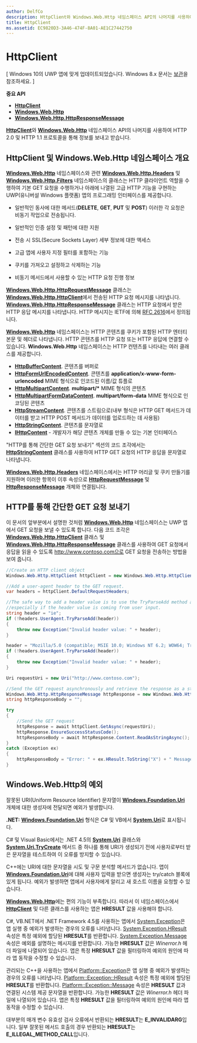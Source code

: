 ```yaml
---
author: DelfCo
description: HttpClient와 Windows.Web.Http 네임스페이스 API의 나머지를 사용하여 HTTP 2.0 및 HTTP 1.1 프로토콜을 통해 정보를 보내고 받습니다.
title: HttpClient
ms.assetid: EC9820D3-3A46-474F-8A01-AE1C27442750
---
```


# HttpClient

\[ Windows 10의 UWP 앱에 맞게 업데이트되었습니다. Windows 8.x 문서는 [보관](http://go.microsoft.com/fwlink/p/?linkid=619132)을 참조하세요. \]

**중요 API**

-   [**HttpClient**](https://msdn.microsoft.com/library/windows/apps/dn298639)
-   [**Windows.Web.Http**](https://msdn.microsoft.com/library/windows/apps/dn279692)
-   [**Windows.Web.Http.HttpResponseMessage**](https://msdn.microsoft.com/library/windows/apps/dn279631)

[
            **HttpClient**](https://msdn.microsoft.com/library/windows/apps/dn298639)와 [**Windows.Web.Http**](https://msdn.microsoft.com/library/windows/apps/dn279692) 네임스페이스 API의 나머지를 사용하여 HTTP 2.0 및 HTTP 1.1 프로토콜을 통해 정보를 보내고 받습니다.

## HttpClient 및 Windows.Web.Http 네임스페이스 개요

[
            **Windows.Web.Http**](https://msdn.microsoft.com/library/windows/apps/dn279692) 네임스페이스와 관련 [**Windows.Web.Http.Headers**](https://msdn.microsoft.com/library/windows/apps/dn252713) 및 [**Windows.Web.Http.Filters**](https://msdn.microsoft.com/library/windows/apps/dn298623) 네임스페이스의 클래스는 HTTP 클라이언트 역할을 수행하여 기본 GET 요청을 수행하거나 아래에 나열된 고급 HTTP 기능을 구현하는 UWP(유니버설 Windows 플랫폼) 앱의 프로그래밍 인터페이스를 제공합니다.

-   일반적인 동사에 대한 메서드(**DELETE**, **GET**, **PUT** 및 **POST**) 이러한 각 요청은 비동기 작업으로 전송됩니다.

-   일반적인 인증 설정 및 패턴에 대한 지원

-   전송 시 SSL(Secure Sockets Layer) 세부 정보에 대한 액세스

-   고급 앱에 사용자 지정 필터를 포함하는 기능

-   쿠키를 가져오고 설정하고 삭제하는 기능

-   비동기 메서드에서 사용할 수 있는 HTTP 요청 진행 정보

[
            **Windows.Web.Http.HttpRequestMessage**](https://msdn.microsoft.com/library/windows/apps/dn279617) 클래스는 [**Windows.Web.Http.HttpClient**](https://msdn.microsoft.com/library/windows/apps/dn298639)에서 전송된 HTTP 요청 메시지를 나타냅니다. [
            **Windows.Web.Http.HttpResponseMessage**](https://msdn.microsoft.com/library/windows/apps/dn279631) 클래스는 HTTP 요청에서 받은 HTTP 응답 메시지를 나타냅니다. HTTP 메시지는 IETF에 의해 [RFC 2616](http://go.microsoft.com/fwlink/p/?linkid=241642)에서 정의됩니다.

[
            **Windows.Web.Http**](https://msdn.microsoft.com/library/windows/apps/dn279692) 네임스페이스는 HTTP 콘텐츠를 쿠키가 포함된 HTTP 엔터티 본문 및 헤더로 나타냅니다. HTTP 콘텐츠를 HTTP 요청 또는 HTTP 응답에 연결할 수 있습니다. **Windows.Web.Http** 네임스페이스는 HTTP 컨텐츠를 나타내는 여러 클래스를 제공합니다.

-   [
            **HttpBufferContent**](https://msdn.microsoft.com/library/windows/apps/dn298625). 콘텐츠를 버퍼로
-   [
            **HttpFormUrlEncodedContent**](https://msdn.microsoft.com/library/windows/apps/dn298685). 콘텐츠를 **application/x-www-form-urlencoded** MIME 형식으로 인코드된 이름/값 튜플로
-   [
            **HttpMultipartContent**](https://msdn.microsoft.com/library/windows/apps/dn298708). **multipart/\*** MIME 형식의 콘텐츠
-   [
            **HttpMultipartFormDataContent**](https://msdn.microsoft.com/library/windows/apps/dn279596). **multipart/form-data** MIME 형식으로 인코딩된 콘텐츠
-   [
            **HttpStreamContent**](https://msdn.microsoft.com/library/windows/apps/dn279649). 콘텐츠를 스트림으로(내부 형식은 HTTP GET 메서드가 데이터를 받고 HTTP POST 메서드가 데이터를 업로드하는 데 사용됨)
-   [
            **HttpStringContent**](https://msdn.microsoft.com/library/windows/apps/dn279661). 콘텐츠를 문자열로
-   [
            **IHttpContent**](https://msdn.microsoft.com/library/windows/apps/dn279684) - 개발자가 해당 콘텐츠 개체를 만들 수 있는 기본 인터페이스

"HTTP를 통해 간단한 GET 요청 보내기" 섹션의 코드 조각에서는 [**HttpStringContent**](https://msdn.microsoft.com/library/windows/apps/dn279661) 클래스를 사용하여 HTTP GET 요청의 HTTP 응답을 문자열로 나타냅니다.

[
            **Windows.Web.Http.Headers**](https://msdn.microsoft.com/library/windows/apps/dn252713) 네임스페이스에서는 HTTP 머리글 및 쿠키 만들기를 지원하며 이러한 항목이 이후 속성으로 [**HttpRequestMessage**](https://msdn.microsoft.com/library/windows/apps/dn279617) 및 [**HttpResponseMessage**](https://msdn.microsoft.com/library/windows/apps/dn279631) 개체와 연결됩니다.

## HTTP를 통해 간단한 GET 요청 보내기

이 문서의 앞부분에서 설명한 것처럼 [**Windows.Web.Http**](https://msdn.microsoft.com/library/windows/apps/dn279692) 네임스페이스는 UWP 앱에서 GET 요청을 보낼 수 있도록 합니다. 다음 코드 조각은 [**Windows.Web.Http.HttpClient**](https://msdn.microsoft.com/library/windows/apps/dn298639) 클래스 및 [**Windows.Web.Http.HttpResponseMessage**](https://msdn.microsoft.com/library/windows/apps/dn279631) 클래스를 사용하여 GET 요청에서 응답을 읽을 수 있도록 http://www.contoso.com으로 GET 요청을 전송하는 방법을 보여 줍니다.

```csharp
//Create an HTTP client object
Windows.Web.Http.HttpClient httpClient = new Windows.Web.Http.HttpClient();

//Add a user-agent header to the GET request. 
var headers = httpClient.DefaultRequestHeaders;

//The safe way to add a header value is to use the TryParseAdd method and verify the return value is true,
//especially if the header value is coming from user input.
string header = "ie";
if (!headers.UserAgent.TryParseAdd(header))
{
    throw new Exception("Invalid header value: " + header);
}

header = "Mozilla/5.0 (compatible; MSIE 10.0; Windows NT 6.2; WOW64; Trident/6.0)";
if (!headers.UserAgent.TryParseAdd(header))
{
    throw new Exception("Invalid header value: " + header);
}

Uri requestUri = new Uri("http://www.contoso.com");

//Send the GET request asynchronously and retrieve the response as a string.
Windows.Web.Http.HttpResponseMessage httpResponse = new Windows.Web.Http.HttpResponseMessage();
string httpResponseBody = "";

try
{
    //Send the GET request
    httpResponse = await httpClient.GetAsync(requestUri);
    httpResponse.EnsureSuccessStatusCode();
    httpResponseBody = await httpResponse.Content.ReadAsStringAsync();
}
catch (Exception ex)
{
    httpResponseBody = "Error: " + ex.HResult.ToString("X") + " Message: " + ex.Message;
}
```

## Windows.Web.Http의 예외

잘못된 URI(Uniform Resource Identifier) 문자열이 [**Windows.Foundation.Uri**](https://msdn.microsoft.com/library/windows/apps/br225998) 개체에 대한 생성자에 전달되면 예외가 발생합니다.

**.NET:** [**Windows.Foundation.Uri**](https://msdn.microsoft.com/library/windows/apps/br225998) 형식은 C# 및 VB에서 [**System.Uri**](https://msdn.microsoft.com/library/windows/apps/xaml/system.uri.aspx)로 표시됩니다.

C# 및 Visual Basic에서는 .NET 4.5의 [**System.Uri**](https://msdn.microsoft.com/library/windows/apps/xaml/system.uri.aspx) 클래스와 [**System.Uri.TryCreate**](https://msdn.microsoft.com/library/windows/apps/xaml/system.uri.trycreate.aspx) 메서드 중 하나를 통해 URI가 생성되기 전에 사용자로부터 받은 문자열을 테스트하여 이 오류를 방지할 수 있습니다.

C++에는 URI에 대한 문자열을 시도 및 구문 분석할 메서드가 없습니다. 앱이 [**Windows.Foundation.Uri**](https://msdn.microsoft.com/library/windows/apps/br225998)에 대해 사용자 입력을 받으면 생성자는 try/catch 블록에 있게 됩니다. 예외가 발생하면 앱에서 사용자에게 알리고 새 호스트 이름을 요청할 수 있습니다.

[
            **Windows.Web.Http**](https://msdn.microsoft.com/library/windows/apps/dn279692)에는 편의 기능이 부족합니다. 따라서 이 네임스페이스에서 [**HttpClient**](https://msdn.microsoft.com/library/windows/apps/dn298639) 및 다른 클래스를 사용하는 앱은 **HRESULT** 값을 사용해야 합니다.

C#, VB.NET에서 .NET Framework 4.5를 사용하는 앱에서 [System.Exception](http://msdn.microsoft.com/library/system.exception.aspx)은 앱 실행 중 예외가 발생하는 경우의 오류를 나타냅니다. [System.Exception.HResult](http://msdn.microsoft.com/library/system.exception.hresult.aspx) 속성은 특정 예외에 할당된 **HRESULT**를 반환합니다. [System.Exception.Message](http://msdn.microsoft.com/library/system.exception.message.aspx) 속성은 예외를 설명하는 메시지를 반환합니다. 가능한 **HRESULT** 값은 *Winerror.h* 헤더 파일에 나열되어 있습니다. 앱은 특정 **HRESULT** 값을 필터링하여 예외의 원인에 따라 앱 동작을 수정할 수 있습니다.

관리되는 C++을 사용하는 앱에서 [Platform::Exception](http://msdn.microsoft.com/library/windows/apps/hh755825.aspx)은 앱 실행 중 예외가 발생하는 경우의 오류를 나타냅니다. [Platform::Exception::HResult](http://msdn.microsoft.com/library/windows/apps/hh763371.aspx) 속성은 특정 예외에 할당된 **HRESULT**를 반환합니다. [Platform::Exception::Message](http://msdn.microsoft.com/library/windows/apps/hh763375.aspx) 속성은 **HRESULT** 값과 연결된 시스템 제공 문자열을 반환합니다. 가능한 **HRESULT** 값은 *Winerror.h* 헤더 파일에 나열되어 있습니다. 앱은 특정 **HRESULT** 값을 필터링하여 예외의 원인에 따라 앱 동작을 수정할 수 있습니다.

대부분의 매개 변수 유효성 검사 오류에서 반환되는 **HRESULT**는 **E\_INVALIDARG**입니다. 일부 잘못된 메서드 호출의 경우 반환되는 **HRESULT**는 **E\_ILLEGAL\_METHOD\_CALL**입니다.



<!--HONumber=May16_HO2-->


